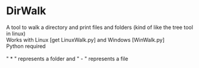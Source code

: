 # DirWalk
A tool to walk a directory and print files and folders (kind of like the tree tool in linux) <br>
Works with Linux [get LinuxWalk.py] and Windows [WinWalk.py] <br>
Python required <br><br>
" * " represents a folder and " - " represents a file
